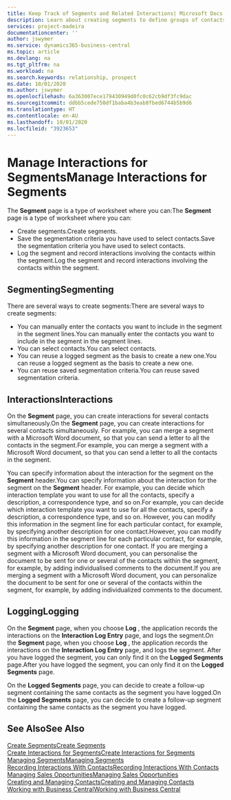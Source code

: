 ```yaml
---
title: Keep Track of Segments and Related Interactions| Microsoft Docs
description: Learn about creating segments to define groups of contacts and specifying interactions for segments.
services: project-madeira
documentationcenter: ''
author: jswymer
ms.service: dynamics365-business-central
ms.topic: article
ms.devlang: na
ms.tgt_pltfrm: na
ms.workload: na
ms.search.keywords: relationship, prospect
ms.date: 10/01/2020
ms.author: jswymer
ms.openlocfilehash: 6a363007ece179430949d0fc0c62cb9df3fc9dac
ms.sourcegitcommit: ddbb5cede750df1baba4b3eab8fbed6744b5b9d6
ms.translationtype: HT
ms.contentlocale: en-AU
ms.lasthandoff: 10/01/2020
ms.locfileid: "3923653"
---
```

# <a name="manage-interactions-for-segments"></a><span data-ttu-id="7967d-103">Manage Interactions for Segments</span><span class="sxs-lookup"><span data-stu-id="7967d-103">Manage Interactions for Segments</span></span>
<span data-ttu-id="7967d-104">The **Segment** page is a type of worksheet where you can:</span><span class="sxs-lookup"><span data-stu-id="7967d-104">The **Segment** page is a type of worksheet where you can:</span></span>

* <span data-ttu-id="7967d-105">Create segments.</span><span class="sxs-lookup"><span data-stu-id="7967d-105">Create segments.</span></span>
* <span data-ttu-id="7967d-106">Save the segmentation criteria you have used to select contacts.</span><span class="sxs-lookup"><span data-stu-id="7967d-106">Save the segmentation criteria you have used to select contacts.</span></span>
* <span data-ttu-id="7967d-107">Log the segment and record interactions involving the contacts within the segment.</span><span class="sxs-lookup"><span data-stu-id="7967d-107">Log the segment and record interactions involving the contacts within the segment.</span></span>

## <a name="segmenting"></a><span data-ttu-id="7967d-108">Segmenting</span><span class="sxs-lookup"><span data-stu-id="7967d-108">Segmenting</span></span>
<span data-ttu-id="7967d-109">There are several ways to create segments:</span><span class="sxs-lookup"><span data-stu-id="7967d-109">There are several ways to create segments:</span></span>

* <span data-ttu-id="7967d-110">You can manually enter the contacts you want to include in the segment in the segment lines.</span><span class="sxs-lookup"><span data-stu-id="7967d-110">You can manually enter the contacts you want to include in the segment in the segment lines.</span></span>
* <span data-ttu-id="7967d-111">You can select contacts.</span><span class="sxs-lookup"><span data-stu-id="7967d-111">You can select contacts.</span></span>
* <span data-ttu-id="7967d-112">You can reuse a logged segment as the basis to create a new one.</span><span class="sxs-lookup"><span data-stu-id="7967d-112">You can reuse a logged segment as the basis to create a new one.</span></span>
* <span data-ttu-id="7967d-113">You can reuse saved segmentation criteria.</span><span class="sxs-lookup"><span data-stu-id="7967d-113">You can reuse saved segmentation criteria.</span></span>

## <a name="interactions"></a><span data-ttu-id="7967d-114">Interactions</span><span class="sxs-lookup"><span data-stu-id="7967d-114">Interactions</span></span>
<span data-ttu-id="7967d-115">On the **Segment** page, you can create interactions for several contacts simultaneously.</span><span class="sxs-lookup"><span data-stu-id="7967d-115">On the **Segment** page, you can create interactions for several contacts simultaneously.</span></span> <span data-ttu-id="7967d-116">For example, you can merge a segment with a Microsoft Word document, so that you can send a letter to all the contacts in the segment.</span><span class="sxs-lookup"><span data-stu-id="7967d-116">For example, you can merge a segment with a Microsoft Word document, so that you can send a letter to all the contacts in the segment.</span></span>

<span data-ttu-id="7967d-117">You can specify information about the interaction for the segment on the **Segment** header.</span><span class="sxs-lookup"><span data-stu-id="7967d-117">You can specify information about the interaction for the segment on the **Segment** header.</span></span> <span data-ttu-id="7967d-118">For example, you can decide which interaction template you want to use for all the contacts, specify a description, a correspondence type, and so on.</span><span class="sxs-lookup"><span data-stu-id="7967d-118">For example, you can decide which interaction template you want to use for all the contacts, specify a description, a correspondence type, and so on.</span></span> <span data-ttu-id="7967d-119">However, you can modify this information in the segment line for each particular contact, for example, by specifying another description for one contact.</span><span class="sxs-lookup"><span data-stu-id="7967d-119">However, you can modify this information in the segment line for each particular contact, for example, by specifying another description for one contact.</span></span> <span data-ttu-id="7967d-120">If you are merging a segment with a Microsoft Word document, you can personalise the document to be sent for one or several of the contacts within the segment, for example, by adding individualised comments to the document.</span><span class="sxs-lookup"><span data-stu-id="7967d-120">If you are merging a segment with a Microsoft Word document, you can personalize the document to be sent for one or several of the contacts within the segment, for example, by adding individualized comments to the document.</span></span>

## <a name="logging"></a><span data-ttu-id="7967d-121">Logging</span><span class="sxs-lookup"><span data-stu-id="7967d-121">Logging</span></span>
<span data-ttu-id="7967d-122">On the **Segment** page, when you choose **Log** , the application records the interactions on the **Interaction Log Entry** page, and logs the segment.</span><span class="sxs-lookup"><span data-stu-id="7967d-122">On the **Segment** page, when you choose **Log** , the application records the interactions on the **Interaction Log Entry** page, and logs the segment.</span></span> <span data-ttu-id="7967d-123">After you have logged the segment, you can only find it on the **Logged Segments** page.</span><span class="sxs-lookup"><span data-stu-id="7967d-123">After you have logged the segment, you can only find it on the **Logged Segments** page.</span></span>

<span data-ttu-id="7967d-124">On the **Logged Segments** page, you can decide to create a follow-up segment containing the same contacts as the segment you have logged.</span><span class="sxs-lookup"><span data-stu-id="7967d-124">On the **Logged Segments** page, you can decide to create a follow-up segment containing the same contacts as the segment you have logged.</span></span>

## <a name="see-also"></a><span data-ttu-id="7967d-125">See Also</span><span class="sxs-lookup"><span data-stu-id="7967d-125">See Also</span></span>
[<span data-ttu-id="7967d-126">Create Segments</span><span class="sxs-lookup"><span data-stu-id="7967d-126">Create Segments</span></span>](marketing-how-create-segment.md)  
[<span data-ttu-id="7967d-127">Create Interactions for Segments</span><span class="sxs-lookup"><span data-stu-id="7967d-127">Create Interactions for Segments</span></span>](marketing-how-create-interactions.md)  
[<span data-ttu-id="7967d-128">Managing Segments</span><span class="sxs-lookup"><span data-stu-id="7967d-128">Managing Segments</span></span>](marketing-segments.md)  
[<span data-ttu-id="7967d-129">Recording Interactions With Contacts</span><span class="sxs-lookup"><span data-stu-id="7967d-129">Recording Interactions With Contacts</span></span>](marketing-interactions.md)  
[<span data-ttu-id="7967d-130">Managing Sales Opportunities</span><span class="sxs-lookup"><span data-stu-id="7967d-130">Managing Sales Opportunities</span></span>](marketing-manage-sales-opportunities.md)  
[<span data-ttu-id="7967d-131">Creating and Managing Contacts</span><span class="sxs-lookup"><span data-stu-id="7967d-131">Creating and Managing Contacts</span></span>](marketing-contacts.md)  
[<span data-ttu-id="7967d-132">Working with Business Central</span><span class="sxs-lookup"><span data-stu-id="7967d-132">Working with Business Central</span></span>](ui-work-product.md)
